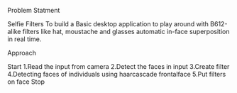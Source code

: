 Problem Statment

Selfie Filters
To build a Basic desktop application to play around with B612-alike filters like hat, moustache and glasses automatic in-face superposition in real time.

Approach

Start
1.Read the input from camera
2.Detect the faces in input 
3.Create filter 
4.Detecting faces of individuals using haarcascade frontalface
5.Put filters on face 
Stop
